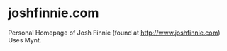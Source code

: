 joshfinnie.com
==============

Personal Homepage of Josh Finnie (found at http://www.joshfinnie.com) Uses Mynt.

